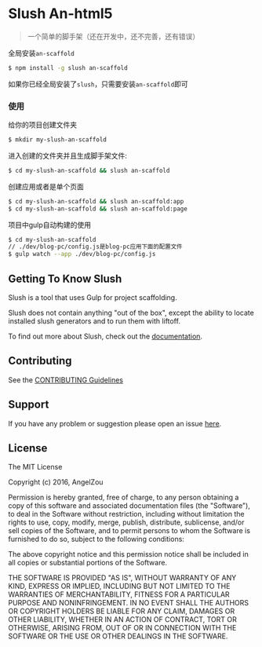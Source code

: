 # Slush An-html5

> 一个简单的脚手架（还在开发中，还不完善，还有错误）

全局安装`an-scaffold`

```bash
$ npm install -g slush an-scaffold
```

如果你已经全局安装了`slush`，只需要安装`an-scaffold`即可

### 使用

给你的项目创建文件夹

```bash
$ mkdir my-slush-an-scaffold
```

进入创建的文件夹并且生成脚手架文件:

```bash
$ cd my-slush-an-scaffold && slush an-scaffold
```

创建应用或者是单个页面
```bash
$ cd my-slush-an-scaffold && slush an-scaffold:app
$ cd my-slush-an-scaffold && slush an-scaffold:page
```

项目中gulp自动构建的使用
```bash
$ cd my-slush-an-scaffold
// ./dev/blog-pc/config.js是blog-pc应用下面的配置文件
$ gulp watch --app ./dev/blog-pc/config.js
```



## Getting To Know Slush

Slush is a tool that uses Gulp for project scaffolding.

Slush does not contain anything "out of the box", except the ability to locate installed slush generators and to run them with liftoff.

To find out more about Slush, check out the [documentation](https://github.com/slushjs/slush).

## Contributing

See the [CONTRIBUTING Guidelines](https://github.com/angelzou/slush-an-html5/blob/master/CONTRIBUTING.md)

## Support
If you have any problem or suggestion please open an issue [here](https://github.com/angelzou/slush-an-html5/issues).

## License

The MIT License

Copyright (c) 2016, AngelZou

Permission is hereby granted, free of charge, to any person
obtaining a copy of this software and associated documentation
files (the "Software"), to deal in the Software without
restriction, including without limitation the rights to use,
copy, modify, merge, publish, distribute, sublicense, and/or sell
copies of the Software, and to permit persons to whom the
Software is furnished to do so, subject to the following
conditions:

The above copyright notice and this permission notice shall be
included in all copies or substantial portions of the Software.

THE SOFTWARE IS PROVIDED "AS IS", WITHOUT WARRANTY OF ANY KIND,
EXPRESS OR IMPLIED, INCLUDING BUT NOT LIMITED TO THE WARRANTIES
OF MERCHANTABILITY, FITNESS FOR A PARTICULAR PURPOSE AND
NONINFRINGEMENT. IN NO EVENT SHALL THE AUTHORS OR COPYRIGHT
HOLDERS BE LIABLE FOR ANY CLAIM, DAMAGES OR OTHER LIABILITY,
WHETHER IN AN ACTION OF CONTRACT, TORT OR OTHERWISE, ARISING
FROM, OUT OF OR IN CONNECTION WITH THE SOFTWARE OR THE USE OR
OTHER DEALINGS IN THE SOFTWARE.

